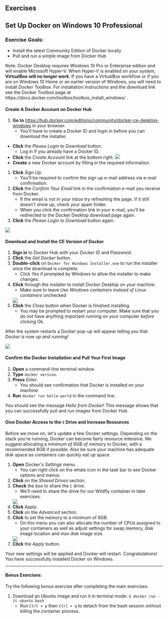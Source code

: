 <h2 class="exercise">Exercises</h2>

## Set Up Docker on Windows 10 Professional

<div class="ahead">
	<h3>Exercise Goals:</h3>
		<ul>
			<li>Install the latest Community Edition of Docker locally</li>
			<li>Pull and run a simple image from Docker Hub</li>
		</ul>
</div>

<div class="note">
	Note: Docker Desktop requires Windows 10 Pro or Enterprise edition and will enable Microsoft Hyper-V. When Hyper-V is enabled on your system, <b>VirtualBox will no longer work</b>. If you have a VirtualBox workflow or if you are on Windows 10 Home or an earlier version of Windows, you will need to install <i>Docker Toolbox</i>. For installation instructions and the download link see the Docker Toolbox page at <a>https://docs.docker.com/toolbox/toolbox_install_windows/ </a>.
</div>

#### Create A Docker Account on Docker Hub

1. **Go to** https://hub.docker.com/editions/community/docker-ce-desktop-windows in your browser.
	* You'll have to create a Docker ID and login in before you can download the installer.
* **Click** the _Please Login to Download_ button.
	* Log in if you already have a Docker ID.
* **Click** the _Create Account_ link at the bottom right.
	<img src="../images/chapter-1/login-to-docker.png" style="max-width:100%;" />
* **Create** a new Docker account by filling in the required information. 
1. **Click** _Sign Up_.
	* You'll be required to confirm the sign up e-mail address via e-mail confirmation.
1. **Click** the _Confirm Your Email_ link in the confirmation e-mail you receive from Docker.
	- If the email is not in your inbox try refreshing the page. If it still doesn't show up, check your spam folder.
	- When you click the confirmation link in your e-mail, you'll be redirected to the Docker Desktop download page again.
1. **Click** the _Please Login to Download_ button again.

<img src="../images/chapter-1/login-to-download.png" style="max-height:20%;" />

#### Download and Install the CE Version of Docker

1. **Sign in** to Docker Hub with your _Docker ID_ and _Password_.
2. **Click** the _Get Docker_ button.
3. **Double-click** on `Docker for Windows Installer.exe` to run the installer once the download is complete.
	* Click _Yes_ if prompted by Windows to allow the installer to make changes.
4. **Click** through the installer to install Docker Desktop on your machine.
	- Make sure to leave _Use Windows containers instead of Linux containers_ unchecked
	<img src="../images/chapter-1/docker-config.png" style="max-height:20%;" />
5. **Click** the _Close_ button when Docker is finished installing.
	- You may be prompted to restart your computer. Make sure that you do not have anything important running on your computer _before_ clicking Ok.

After the system restarts a Docker pop-up will appear telling you that _Docker is now up and running!_

<img src="../images/chapter-1/docker-running.png" style="max-height:20%;" />

#### Confirm the Docker Installation and Pull Your First Image
1. **Open** a command-line terminal window.
2. **Type** `docker version`.
3. **Press** _Enter_.
	- You should see confirmation that Docker is installed on your machine.
4. **Run** `docker run hello-world` in the command line.

You should see the message _Hello from Docker_! This message shows that you can successfully pull and run images from Docker Hub.

#### Give Docker Access to the `C` Drive and Increase Resources

Before we move on, let's update a few Docker settings. Depending on the stack you're running, Docker can become fairly resource intensive. We suggest allocating a _minimum of 6GB of memory_ to Docker, with a recommended 8GB if possible. Also be sure your machine has adequate disk space as containers can quickly eat up space.

1. **Open** Docker's _Settings_ menu.
	* You can right click on the whale icon in the task bar to see Docker options and menus
1. **Click** on the _Shared Drives_ section.
1. **Check** the box to share the `C` drive.
	* We'll need to share the drive for our Wildfly container in later exercises.
	<img src="../images/chapter-1/win-share-drive.png" style="max-height:20%;" />
1. **Click** _Apply_.
1. **Click** on the _Advanced_ section.
1. **Click** to set the memory to a minimum of 6GB.
	* On this menu you can also allocate the number of CPUs assigned to your containers as well as adjust settings for swap memory, disk image location and max disk image size.
	<img src="../images/chapter-1/win-advanced-settings.png" style="max-height:20%;" />
1. **Click** the _Apply_ button. 

Your new settings will be applied and Docker will restart. Congratulations! You have successfully installed Docker on Windows. 

---

#### Bonus Exercises: 

Try the following bonus exercise after completing the main exercises:
1. Download an Ubuntu image and run it in terminal mode: `$ docker run -it ubuntu bash`
	* Run `Ctrl + p` then `Ctrl + q` to detach from the bash session without killing the container process. 
